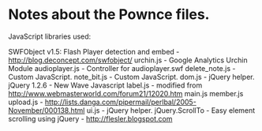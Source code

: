 # Notes about the Pownce files.

JavaScript libraries used:

SWFObject v1.5: Flash Player detection and embed - http://blog.deconcept.com/swfobject/
urchin.js - Google Analytics Urchin Module
audioplayer.js - Controller for audioplayer.swf
delete_note.js - Custom JavaScript.
note_bit.js - Custom JavaScript.
dom.js - jQuery helper.
jQuery 1.2.6 - New Wave Javascript
label.js - modified from http://www.webmasterworld.com/forum21/12020.htm
main.js
member.js
upload.js - http://lists.danga.com/pipermail/perlbal/2005-November/000138.html
ui.js - jQuery helper.
jQuery.ScrollTo - Easy element scrolling using jQuery - http://flesler.blogspot.com
